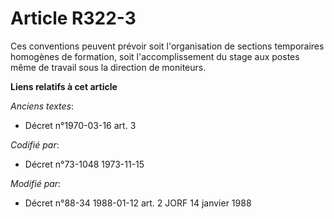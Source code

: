 # Article R322-3

Ces conventions peuvent prévoir soit l'organisation de sections temporaires homogènes de formation, soit l'accomplissement du
stage aux postes même de travail sous la direction de moniteurs.

**Liens relatifs à cet article**

_Anciens textes_:

  - Décret n°1970-03-16 art. 3

_Codifié par_:

  - Décret n°73-1048 1973-11-15

_Modifié par_:

  - Décret n°88-34 1988-01-12 art. 2 JORF 14 janvier 1988
